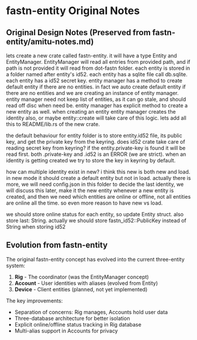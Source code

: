 # fastn-entity Original Notes

## Original Design Notes (Preserved from fastn-entity/amitu-notes.md)

lets create a new crate called fastn-entity. it will have a type Entity and
EntityManager. EntityManager will read all entries from provided path, and if
path is not provided it will read from dot-fastn folder. each entity is
stored in a folder named after entity's id52. each entity has a sqlite file call
db.sqlite. each entity has a id52 secret key. entity manager has a method to
create default entity if there are no entities. in fact we auto create default
entity if there are no entities and we are creating an instance of entity
manager. entity manager need not keep list of entities, as it can go stale, and
should read off disc when need be. entity manager has explicit method to
create a new entity as well. when creating an entity entity manager creates the
identity also, or maybe entity::create will take care of this logic. lets
add all this to README/lib.rs of the new crate.

the default behaviour for entity folder is to store entity.id52 file, its public
key, and get the private key from the keyring. does id52 crate take care of
reading secret key from keyring? if the entity.private-key is found it will be
read first. both .private-key and .id52 is an ERROR (we are strict). when an
identity is getting created we try to store the key in keyring by default.

how can multiple identity exist in new? i think this new is both new and load.
in new mode it should create a default entity but not in load. actually there is
more, we will need config.json in this folder to decide the last identity,
we will discuss this later, make it the new entity whenever a new entity is
created, and then we need which entities are online or offline, not all
entities are online all the time. so even more reason to have new vs load.

we should store online status for each entity, so update Entity struct. also
store last: String. actually we should store fastn_id52::PublicKey instead of
String when storing id52

## Evolution from fastn-entity

The original fastn-entity concept has evolved into the current three-entity system:

1. **Rig** - The coordinator (was the EntityManager concept)
2. **Account** - User identities with aliases (evolved from Entity)
3. **Device** - Client entities (planned, not yet implemented)

The key improvements:
- Separation of concerns: Rig manages, Accounts hold user data
- Three-database architecture for better isolation
- Explicit online/offline status tracking in Rig database
- Multi-alias support in Accounts for privacy